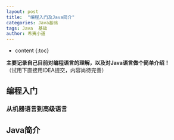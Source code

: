 ```yaml
---
layout: post
title:  "编程入门及Java简介"
categories: Java基础
tags: Java  基础
author: 希夷小道
---
```


* content
{:toc}

**主要记录自己目前对编程语言的理解，以及对Java语言做个简单介绍！**  
（试用下直接用IDEA提交，内容尚待完善）




## 编程入门
### 从机器语言到高级语言


## Java简介
